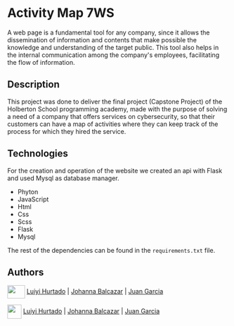 
# Activity Map 7WS

A web page is a fundamental tool for any company, since it allows the dissemination of information and contents that make possible the knowledge and understanding of the target public. This tool also helps in the internal communication among the company's employees, facilitating the flow of information.

## Description

This project was done to deliver the final project (Capstone Project) of the Holberton School programming academy, made with the purpose of solving a need of a company that offers services on cybersecurity, so that their customers can have a map of activities where they can keep track of the process for which they hired the service.

## Technologies

For the creation and operation of the website we created an api with Flask and used Mysql as database manager.

- Phyton
- JavaScript
- Html
- Css
- Scss
- Flask
- Mysql

The rest of the dependencies can be found in the `requirements.txt` file.

## Authors

<a target="blank"><img align="center" src="https://raw.githubusercontent.com/rahuldkjain/github-profile-readme-generator/master/src/images/icons/Social/linked-in-alt.svg" height="30" width="40" /></a> [Luiyi Hurtado](https://www.linkedin.com/in/lfhurtado/) | [Johanna Balcazar](https://www.linkedin.com/in/johanna-balcazar-696554240/) | [Juan Garcia](https://www.linkedin.com/in/juan-garcia-161746246/)


<a href = 'https://github.com/Luiyi-F'> <img width = '32px' align= 'center' src="https://raw.githubusercontent.com/rahulbanerjee26/githubAboutMeGenerator/main/icons/github.svg" /></a> [Luiyi Hurtado](https://github.com/Luiyi-F) | [Johanna Balcazar](https://github.com/LiJoBaZar) | [Juan Garcia](https://github.com/JuanGarcia0418)